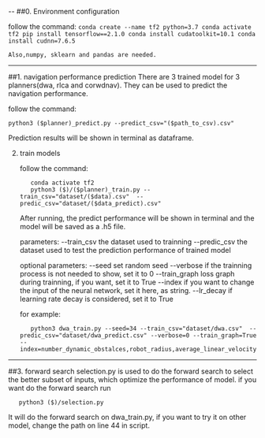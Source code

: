 --
##0. Environment configuration

   follow the command:
      ```
      conda create --name tf2 python=3.7
      conda activate tf2
      pip install tensorflow==2.1.0
      conda install cudatoolkit=10.1
      conda install cudnn=7.6.5
      ```

    Also,numpy, sklearn and pandas are needed.
---
##1. navigation performance prediction
   There are 3 trained model for 3 planners(dwa, rlca and corwdnav). They can be used to predict the navigation performance. 
  
   follow the command:
   ```
   python3 ($planner)_predict.py --predict_csv="($path_to_csv).csv"
  ```
   Prediction results will be shown in terminal as dataframe.

2. train models

   follow the command:
   ```
      conda activate tf2
      python3 ($)/($planner)_train.py --train_csv="dataset/($data).csv"  --predic_csv="dataset/($data_predict).csv" 
   ```   
   After running, the predict performance will be shown in terminal and the model will be saved as a .h5 file.

   parameters:
      --train_csv  the dataset used to trainning
      --predic_csv the dataset used to test the prediction performance of trained model

      optional parameters:
      --seed         set random seed
      --verbose      if the trainning process is not needed to show, set it to 0
      --train_graph  loss graph during trainning, if you want, set it to True
      --index        if you want to change the input of the neural network, set it here, as string.
      --lr_decay     if learning rate decay is considered, set it to True

    for example:
    ```
       python3 dwa_train.py --seed=34 --train_csv="dataset/dwa.csv"  --predic_csv="dataset/dwa_predict.csv" --verbose=0 --train_graph=True --index=number_dynamic_obstalces,robot_radius,average_linear_velocity,average_obstalce_size,num_static_obstacles,corridor_width,distance_avg,distance_variance,robot_max_speed
    ```
---
##3. forward search
   selection.py is used to do the forward search to select the better subset of inputs, which optimize the performance of model.
   if you want do the forward search
   run
   ```
      python3 ($)/selection.py
   ```
   It will do the forward search on dwa_train.py, if you want to try it on other model, change the path on line 44 in script.
  

